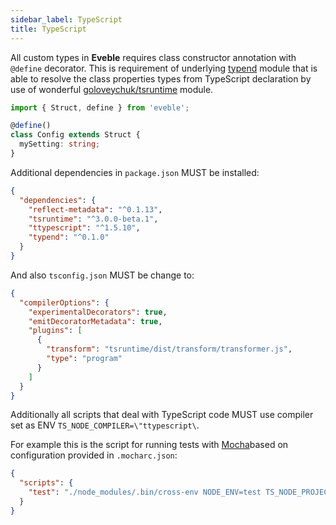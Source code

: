```yaml
---
sidebar_label: TypeScript
title: TypeScript
---
```


All custom types in **Eveble** requires class constructor annotation with `@define` decorator. This is requirement of underlying [typend][typend] module that is able to resolve the class properties types from TypeScript declaration by use of wonderful [goloveychuk/tsruntime][tsruntime] module.

```ts
import { Struct, define } from 'eveble';

@define()
class Config extends Struct {
  mySetting: string;
}
```

Additional dependencies in `package.json` MUST be installed:

```json
{
  "dependencies": {
    "reflect-metadata": "^0.1.13",
    "tsruntime": "^3.0.0-beta.1",
    "ttypescript": "^1.5.10",
    "typend": "^0.1.0"
  }
}
```

And also `tsconfig.json` MUST be change to:

```json
{
  "compilerOptions": {
    "experimentalDecorators": true,
    "emitDecoratorMetadata": true,
    "plugins": [
      {
        "transform": "tsruntime/dist/transform/transformer.js",
        "type": "program"
      }
    ]
  }
}
```

Additionally all scripts that deal with TypeScript code MUST use compiler set as ENV `TS_NODE_COMPILER=\"ttypescript\`.

For example this is the script for running tests with [Mocha][mocha]based on configuration provided in `.mocharc.json`:

```json
{
  "scripts": {
    "test": "./node_modules/.bin/cross-env NODE_ENV=test TS_NODE_PROJECT=./test/tsconfig.json TS_NODE_COMPILER=\"ttypescript\" ./node_modules/.bin/mocha --config ./.mocharc.json"
  }
}
```

[typend]: https://github.com/eveble/typend
[tsruntime]: https://github.com/goloveychuk/tsruntime
[mocha]: https://mochajs.org/
